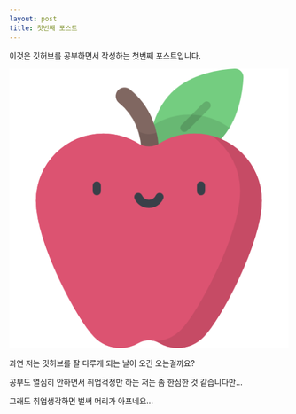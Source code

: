 ```yaml
---
layout: post
title: 첫번째 포스트
---
```


이것은 깃허브를 공부하면서 작성하는 첫번째 포스트입니다.

![apple](/images/apple.png)

과연 저는 깃허브를 잘 다루게 되는 날이 오긴 오는걸까요?

공부도 열심히 안하면서 취업걱정만 하는 저는 좀 한심한 것 같습니다만...

그래도 취업생각하면 벌써 머리가 아프네요...
